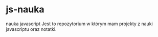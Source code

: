# js-nauka
nauka javascript
Jest to repozytorium w którym mam projekty z nauki javascriptu oraz notatki.

